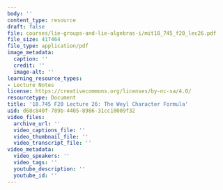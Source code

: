 ```yaml
---
body: ''
content_type: resource
draft: false
file: courses/lie-groups-and-lie-algebras-i/mit18_745_f20_lec26.pdf
file_size: 417464
file_type: application/pdf
image_metadata:
  caption: ''
  credit: ''
  image-alt: ''
learning_resource_types:
- Lecture Notes
license: https://creativecommons.org/licenses/by-nc-sa/4.0/
resourcetype: Document
title: '18.745 F20 Lecture 26: The Weyl Character Formula'
uid: d68c840f-789b-4405-8986-31cc10009f32
video_files:
  archive_url: ''
  video_captions_file: ''
  video_thumbnail_file: ''
  video_transcript_file: ''
video_metadata:
  video_speakers: ''
  video_tags: ''
  youtube_description: ''
  youtube_id: ''
---
```

